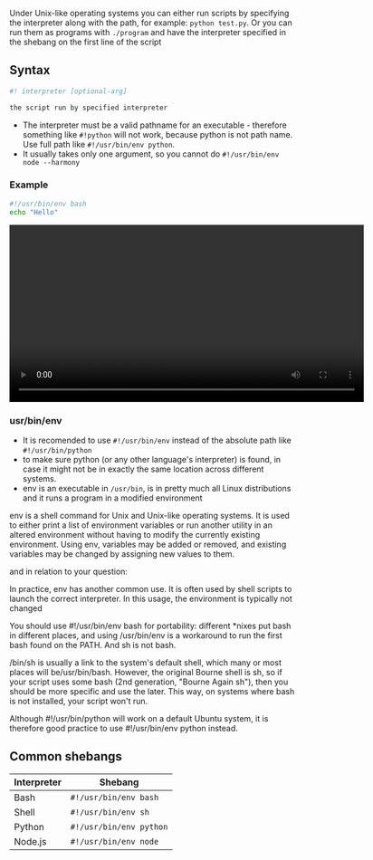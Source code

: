 
Under Unix-like operating systems you can either run scripts by specifying the
interpreter along with the path, for example: `python test.py`. Or you can run them as programs with `./program` and have the interpreter specified in the shebang on the first line of the script

## Syntax

```bash
#! interpreter [optional-arg]

the script run by specified interpreter
```

- The interpreter must be a valid pathname for an executable - therefore something like `#!python` will not work, because python is not path name. Use full path like `#!/usr/bin/env python`.
- It usually takes only one argument, so you cannot do `#!/usr/bin/env node --harmony`

### Example

```bash
#!/usr/bin/env bash
echo "Hello"
```

<video width="626" width="274" controls autoplay loop>
  <source src="./videos/shebang.mkv" type="video/mkv">
  <source src="./videos/shebang.webm" type="video/webm">
</video>

### usr/bin/env

- It is recomended to use `#!/usr/bin/env` instead of the absolute path like `#!/usr/bin/python`
- to make sure python (or any other language's interpreter) is found, in case it might not be in exactly the same location across different systems.
- env is an executable in `/usr/bin`, is in pretty much all Linux distributions and it
    runs a program in a modified environment


env is a shell command for Unix and Unix-like operating systems. It is used to either print a list of environment variables or run another utility in an altered environment without having to modify the currently existing environment. Using env, variables may be added or removed, and existing variables may be changed by assigning new values to them.

and in relation to your question:

In practice, env has another common use. It is often used by shell scripts to launch the correct interpreter. In this usage, the environment is typically not changed


You should use #!/usr/bin/env bash for portability: different *nixes put bash in different places, and using /usr/bin/env is a workaround to run the first bash found on the PATH. And sh is not bash.

/bin/sh is usually a link to the system's default shell, which many or most places will be/usr/bin/bash. However, the original Bourne shell is sh, so if your script uses some bash (2nd generation, "Bourne Again sh"), then you should be more specific and use the later. This way, on systems where bash is not installed, your script won't run.


Although #!/usr/bin/python will work on a default Ubuntu system, it is therefore good practice to use  #!/usr/bin/env python instead.

## Common shebangs

| Interpreter | Shebang                 |
| ----------- | ----------------------- |
| Bash        | `#!/usr/bin/env bash`   |
| Shell       | `#!/usr/bin/env sh`     |
| Python      | `#!/usr/bin/env python` |
| Node.js     | `#!/usr/bin/env node`   |
